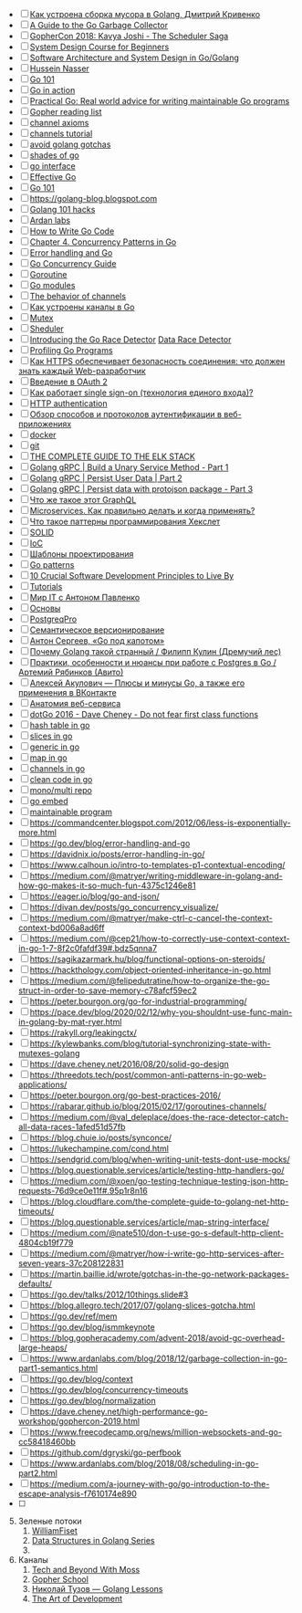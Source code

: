 * [ ] [Как устроена сборка мусора в Golang, Дмитрий Кривенко](https://www.youtube.com/watch?v=ZZJBu2o-NBU)
* [ ] [A Guide to the Go Garbage Collector](https://go.dev/doc/gc-guide)
* [ ] [GopherCon 2018: Kavya Joshi - The Scheduler Saga](https://www.youtube.com/watch?v=YHRO5WQGh0k)
* [ ] [System Design Course for Beginners](https://www.youtube.com/watch?v=MbjObHmDbZo)
* [ ] [Software Architecture and System Design in Go/Golang](https://www.youtube.com/watch?v=pZ2z2tZkMsE&list=PL7yAAGMOat_GCd12Lrv_evJ3Zhv1dl8B-)
* [ ]  [Hussein Nasser](https://www.youtube.com/c/HusseinNasser-software-engineering/playlists)
* [ ] [Go 101](https://go101.org/article/101.html)
* [ ] [Go in action](http://www.sufuq.com/books/golang/Go%20in%20Action.pdf)
* [ ] [Practical Go: Real world advice for writing maintainable Go programs](https://dave.cheney.net/practical-go/presentations/qcon-china.html#_error_handling)
* [ ] [Gopher reading list](https://github.com/enocom/gopher-reading-list)
* [ ] [channel axioms](https://dave.cheney.net/2014/03/19/channel-axioms)
* [ ] [channels tutorial](https://guzalexander.com/2013/12/06/golang-channels-tutorial.html)
* [ ] [avoid golang gotchas](https://divan.dev/posts/avoid_gotchas/)
* [ ] [shades of go](https://devs.cloudimmunity.com/gotchas-and-common-mistakes-in-go-golang/)
* [ ] [go interface](https://blog.chewxy.com/2018/03/18/golang-interfaces/)
* [ ] [Effective Go](https://go.dev/doc/effective_go)
* [ ] [Go 101](https://go101.org/article/101.html)
* [ ] https://golang-blog.blogspot.com
* [ ] [Golang 101 hacks](https://nanxiao.gitbooks.io/golang-101-hacks/content/posts/interface.html)
* [ ] [Ardan labs](https://www.ardanlabs.com)
* [ ] [How to Write Go Code](https://go.dev/doc/code)
* [ ] [Chapter 4. Concurrency Patterns in Go](https://www.oreilly.com/library/view/concurrency-in-go/9781491941294/ch04.html)
* [ ]  [Error handling and Go](https://go.dev/blog/error-handling-and-go)
* [ ]  [Go Concurrency Guide](https://github.com/luk4z7/go-concurrency-guide#go-concurrency-guide)
* [ ]  [Goroutine](https://habr.com/ru/post/141853/)
* [ ]  [Go modules](https://go.dev/blog/using-go-modules)
* [ ]  [The behavior of channels](https://www.ardanlabs.com/blog/2017/10/the-behavior-of-channels.html)
* [ ]  [Как устроены каналы в Go](https://habr.com/ru/post/308070/)
* [ ]  [Mutex](https://habr.com/ru/post/271789/)
* [ ]  [Sheduler](https://habr.com/ru/post/333654/)
* [ ] [Introducing the Go Race Detector](https://go.dev/blog/race-detector) [Data Race Detector](https://go.dev/doc/articles/race_detector)
* [ ]  [Profiling Go Programs](https://go.dev/blog/pprof)
* [ ]  [Как HTTPS обеспечивает безопасность соединения: что должен знать каждый Web-разработчик](https://habr.com/ru/post/188042/)
* [ ]  [Введение в OAuth 2](https://www.digitalocean.com/community/tutorials/oauth-2-ru)
* [ ] [Как работает single sign-on (технология единого входа)?](https://habr.com/ru/company/nixys/blog/563244/)
* [ ]  [HTTP authentication](https://www.youtube.com/watch?v=qDt70R4i3wk)
* [ ]  [Обзор способов и протоколов аутентификации в веб-приложениях](https://habr.com/ru/company/dataart/blog/262817/)
* [ ] [docker](https://sbercloud.ispringlearn.ru/content/info/1705)
* [ ] [git](https://sbercloud.ispringlearn.ru/content/info/1768)
* [ ] [THE COMPLETE GUIDE TO THE ELK STACK](https://logz.io/learn/complete-guide-elk-stack/)
* [ ] [Golang gRPC | Build a Unary Service Method - Part 1](https://www.youtube.com/watch?v=YudT0nHvkkE)
* [ ] [Golang gRPC | Persist User Data | Part 2](https://www.youtube.com/watch?v=QmIdWTidEa8)
* [ ] [Golang gRPC | Persist data with protojson package - Part 3](https://www.youtube.com/watch?v=1NMwU6oFrlI&t=8s)
* [ ]  [Что же такое этот GraphQL](https://habr.com/ru/post/326986/)
* [ ]  [Microservices. Как правильно делать и когда применять?](https://semver.org/lang/ru/)
* [ ] [Что такое паттерны программирования Хекслет](https://www.youtube.com/watch?v=wX6BBaQZpzE)
* [ ] [SOLID](https://blog.byndyu.ru/2009/10/solid.html)
* [ ] [IoC](https://habr.com/ru/post/321344/)
* [ ] [Шаблоны проектирования](https://refactoring.guru/ru/design-patterns/examples)
* [ ] [Go patterns](https://github.com/tmrts/go-patterns)
* [ ] [10 Crucial Software Development Principles to Live By](https://www.laneways.agency/software-development-principles/)
* [ ] [Tutorials](https://www.rabbitmq.com/getstarted.html)
* [ ] [Мир IT с Антоном Павленко](https://www.youtube.com/playlist?list=PLWCdmr_xDegcuLlhmXdVFyeNzNbVQdwDM)
* [ ] [Основы](https://www.youtube.com/watch?v=-AZOi3kP9Js&t=1s)
* [ ] [PostgreqPro](https://postgrespro.ru/education/courses)
* [ ] [Семантическое версионирование](https://semver.org/lang/ru/)
* [ ]  [Антон Сергеев, «Go под капотом»](https://www.youtube.com/watch?v=rloqQY9CT8I)
* [ ] [Почему Golang такой странный / Филипп Кулин (Дремучий лес)](https://www.youtube.com/watch?v=ql-uncsqoAU)
* [ ] [Практики, особенности и нюансы при работе с Postgres в Go / Артемий Рябинков (Авито)](https://www.youtube.com/watch?v=Uojy57I-xP0)
* [ ] [Алексей Акулович — Плюсы и минусы Go, а также его применения в ВКонтакте](https://www.youtube.com/watch?v=2fxNbhy2gt0)
* [ ] [Анатомия веб-сервиса](https://www.youtube.com/watch?v=KAWeC9evbGM)
* [ ] [dotGo 2016 - Dave Cheney - Do not fear first class functions](https://www.youtube.com/watch?v=5buaPyJ0XeQ)
* [ ] [hash table in go](https://www.youtube.com/watch?v=0UX4MIfOMEs)
* [ ] [slices in go](https://www.youtube.com/watch?v=10LW7NROfOQ)
* [ ] [generic in go](https://www.youtube.com/watch?v=PXsojiyWOXA)
* [ ] [map in go](https://www.youtube.com/watch?v=P_SXTUiA-9Y&t=1053s)
* [ ] [channels in go](https://www.youtube.com/watch?v=ZTJcaP4G4JM)
* [ ] [clean code in go](https://www.youtube.com/watch?v=mFKogw-UxPk)
* [ ] [mono/multi repo](https://www.youtube.com/watch?v=Mw1rPViW6fs)
* [ ] [go embed](https://blog.carlmjohnson.net/post/2021/how-to-use-go-embed/)
* [ ] [maintainable program](https://dave.cheney.net/practical-go/presentations/qcon-china.html)
* [ ] https://commandcenter.blogspot.com/2012/06/less-is-exponentially-more.html
* [ ] https://go.dev/blog/error-handling-and-go
* [ ] https://davidnix.io/posts/error-handling-in-go/
* [ ] https://www.calhoun.io/intro-to-templates-p1-contextual-encoding/
* [ ] https://medium.com/@matryer/writing-middleware-in-golang-and-how-go-makes-it-so-much-fun-4375c1246e81
* [ ] https://eager.io/blog/go-and-json/
* [ ] https://divan.dev/posts/go_concurrency_visualize/
* [ ] https://medium.com/@matryer/make-ctrl-c-cancel-the-context-context-bd006a8ad6ff
* [ ] https://medium.com/@cep21/how-to-correctly-use-context-context-in-go-1-7-8f2c0fafdf39#.bdz5qnna7
* [ ] https://sagikazarmark.hu/blog/functional-options-on-steroids/
* [ ] https://hackthology.com/object-oriented-inheritance-in-go.html
* [ ] https://medium.com/@felipedutratine/how-to-organize-the-go-struct-in-order-to-save-memory-c78afcf59ec2
* [ ] https://peter.bourgon.org/go-for-industrial-programming/
* [ ] https://pace.dev/blog/2020/02/12/why-you-shouldnt-use-func-main-in-golang-by-mat-ryer.html
* [ ] https://rakyll.org/leakingctx/
* [ ] https://kylewbanks.com/blog/tutorial-synchronizing-state-with-mutexes-golang
* [ ] https://dave.cheney.net/2016/08/20/solid-go-design
* [ ] https://threedots.tech/post/common-anti-patterns-in-go-web-applications/
* [ ] https://peter.bourgon.org/go-best-practices-2016/
* [ ] https://rabarar.github.io/blog/2015/02/17/goroutines-channels/
* [ ] https://medium.com/@val_deleplace/does-the-race-detector-catch-all-data-races-1afed51d57fb
* [ ] https://blog.chuie.io/posts/synconce/
* [ ] https://lukechampine.com/cond.html
* [ ] https://sendgrid.com/blog/when-writing-unit-tests-dont-use-mocks/
* [ ] https://blog.questionable.services/article/testing-http-handlers-go/
* [ ] https://medium.com/@xoen/go-testing-technique-testing-json-http-requests-76d9ce0e11f#.95p1r8n16
* [ ] https://blog.cloudflare.com/the-complete-guide-to-golang-net-http-timeouts/
* [ ] https://blog.questionable.services/article/map-string-interface/
* [ ] https://medium.com/@nate510/don-t-use-go-s-default-http-client-4804cb19f779
* [ ] https://medium.com/@matryer/how-i-write-go-http-services-after-seven-years-37c208122831
* [ ] https://martin.baillie.id/wrote/gotchas-in-the-go-network-packages-defaults/
* [ ] https://go.dev/talks/2012/10things.slide#3
* [ ] https://blog.allegro.tech/2017/07/golang-slices-gotcha.html
* [ ] https://go.dev/ref/mem
* [ ] https://go.dev/blog/ismmkeynote
* [ ] https://blog.gopheracademy.com/advent-2018/avoid-gc-overhead-large-heaps/
* [ ] https://www.ardanlabs.com/blog/2018/12/garbage-collection-in-go-part1-semantics.html
* [ ] https://go.dev/blog/context
* [ ] https://go.dev/blog/concurrency-timeouts
* [ ] https://go.dev/blog/normalization
* [ ] https://dave.cheney.net/high-performance-go-workshop/gophercon-2019.html
* [ ] https://www.freecodecamp.org/news/million-websockets-and-go-cc58418460bb
* [ ] https://github.com/dgryski/go-perfbook
* [ ] https://www.ardanlabs.com/blog/2018/08/scheduling-in-go-part2.html
* [ ] https://medium.com/a-journey-with-go/go-introduction-to-the-escape-analysis-f7610174e890
* [ ] 


5. Зеленые потоки
	1. [WilliamFiset](https://www.youtube.com/c/WilliamFiset-videos/videos)
	1. [Data Structures in Golang Series](https://www.youtube.com/watch?v=3DYIgTC4T1o&list=PL0q7mDmXPZm7s7weikYLpNZBKk5dCoWm6)
	1.
26. Каналы
	1. [Tech and Beyond With Moss](https://www.youtube.com/c/TechandBeyondWithMoss/videos)
	2. [Gopher School](https://www.youtube.com/c/GopherSchool/videos)
	3. [Николай Тузов — Golang Lessons](https://www.youtube.com/c/НиколайТузов)
	4. [The Art of Development](https://www.youtube.com/c/TheArtofDevelopment)
